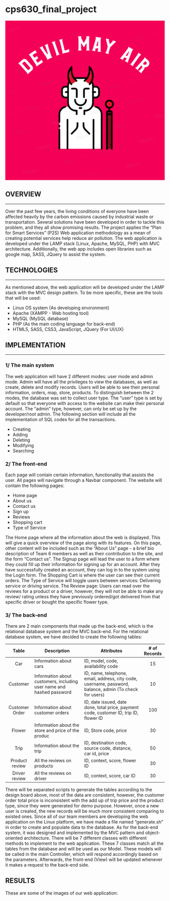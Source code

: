 # cps630_final_project
![alt text](./res/img/logo.png "Company Logo")
## OVERVIEW
___
Over the past few years, the living conditions of everyone have been affected heavily by the carbon emissions caused by industrial waste or transportation. Several solutions have been developed in order to tackle this problem, and they all show promising results.
The project applies the “Plan for Smart Services” (P2S) Web application methodology as a mean of creating potential services help reduce air pollution. The web application is developed under the LAMP stack (Linux, Apache, MySQL, PHP) with MVC architecture. Additionally, the web app includes open libraries such as google map, SASS, JQuery to assist the system.

## TECHNOLOGIES
___
As mentioned above, the web application will be developed under the LAMP stack with the MVC design pattern. To be more specific, these are the tools that will be used:
* Linux OS system (As developing environment)
* Apache (XAMPP - Web hosting tool)
* MySQL (MySQL database)
* PHP (As the main coding language for back-end)
* HTML5, SASS, CSS3, JavaScript, JQuery (For UI/UX)

## IMPLEMENTATION
___
### 1/ The main system
The web application will have 2 different modes: user mode and admin mode. Admin will have all the privileges to view the databases, as well as create, delete and modify records. Users will be able to see their personal information, orders, map, store, products.
To distinguish between the 2 modes, the database was set to collect user type. The “user” type is set by default so that everyone with access to the website can make their personal account. The “admin” type, however, can only be set up by the developer/root admin.
The following section will include all the implementation of SQL codes for all the transactions.
  - Creating
  - Adding
  - Deleting
  - Modifying
  - Searching
### 2/ The front-end
Each page will contain certain information, functionality that assists the user. All pages will navigate through a  Navbar component. The website will contain the following pages:
  - Home page
  - About us
  - Contact us
  - Sign up
  - Reviews
  - Shopping cart
  - Type of Service

The Home page where all the information about the web is displayed. This will give a quick overview of the page along with its features. On this page, other content will be included such as the “About Us” page - a brief bio description of Team 6 members as well as their contribution to the site, and the form “Contact us”.
The Signup page will lead the user to a form where they could fill up their information for signing up for an account. After they have successfully created an account, they can log in to the system using the Login form.
The Shopping Cart is where the user can see their current orders.
The Type of Service will toggle users between services: Delivering service or driving service.
The Review page: Users can read over the reviews for a product or a driver, however, they will not be able to make any review/ rating unless they have previously ordered/got delivered from that specific driver or bought the specific flower type.
### 3/ The back-end
There are 2 main components that made up the back-end, which is the relational database system and the MVC back-end.
For the relational database system, we have decided to create the following tables:

|  Table 	|  Description 	|  Attributes 	|  # of Records 	|
|:-:	|---	|---	|:-:	|
|  Car 	|   Information about cars	|  ID, model, code, availability code 	|  15 	|
|  Customer 	|  Information about customers, including user name and hashed password 	|  ID, name, telephone, email, address, city code, username, password, balance, admin (To check for users) 	|  10 	|
|  Customer Order 	|  Information about customer orders 	|  ID, date issued, date done, total price, payment code, customer ID, trip ID, flower ID 	|  100 	|
|   Flower	|  Information about the store and price of the produc 	|  ID, Store code, price 	|  30 	|
|  Trip 	|  Information about the trip 	|  ID, destination code, source code, distance, car id, price 	|  50 	|
| Product review  	| All the reviews on products  	| ID, context, score, flower ID  	|  30 	|
|  Driver review 	|  All the reviews on driver 	|  ID, context, score, car ID 	| 30  	|


There will be separated scripts to generate the tables according to the design board above, most of the data are consistent, however, the customer order total price is inconsistent with the add up of trip price and the product type, since they were generated for demo purpose. However, once a new user is created, the new records will be much more consistent comparing to existed ones. Since all of our team members are developing the web application on the Linux platform, we have made a file named “generate.sh” in order to create and populate data to the database.
As for the back-end system, it was designed and implemented by the MVC pattern and object-oriented architecture. There will be 7 different classes with different methods to implement to the web application. These 7 classes match all the tables from the database and will be used as our Model. These models will be called in the main Controller, which will respond accordingly based on the parameters. Afterwards, the front-end (View) will be updated whenever it makes a request to the back-end side.

## RESULTS
These are some of the images of our web application:

